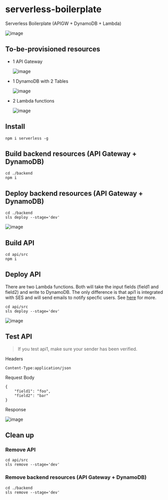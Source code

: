 # serverless-boilerplate
Serverless Boilerplate (APIGW + DynamoDB + Lambda)

![image](https://user-images.githubusercontent.com/35857179/128360478-c3496b52-c9ca-4889-b67c-e4359bfb1cd1.png)

## To-be-provisioned resources

- 1 API Gateway

  ![image](https://user-images.githubusercontent.com/35857179/128449981-b6ae18f4-58b3-4226-a2da-2761a1b2aaed.png)

- 1 DynamoDB with 2 Tables
  
  ![image](https://user-images.githubusercontent.com/35857179/128450008-80ee18d8-ff27-4a9e-a105-6af8a2525cea.png)

- 2 Lambda functions

  ![image](https://user-images.githubusercontent.com/35857179/128450790-46b480c5-8968-442f-88d0-d89584c4cc29.png)

## Install

```
npm i serverless -g
```

## Build backend resources (API Gateway + DynamoDB)

```
cd ./backend
npm i
```

## Deploy backend resources (API Gateway + DynamoDB)

```
cd ./backend
sls deploy --stage='dev'
```

![image](https://user-images.githubusercontent.com/35857179/128448918-a4860889-f8be-4d16-aa81-27cce2b651c6.png)

## Build API

```
cd api/src
npm i
```

## Deploy API

There are two Lambda functions. Both will take the input fields (field1 and field2) and write to DynamoDB. The only difference is that api1 is integrated with SES and will send emails to notify specfic users. See [here](https://github.com/wingkwong/serverless-boilerplate/blob/master/api/src/api1/index.js#L72) for more.

```
cd api/src
sls deploy --stage='dev'
```

![image](https://user-images.githubusercontent.com/35857179/128450844-91c800c9-614b-4880-a84f-2ad87410ab3a.png)

## Test API

> If you test api1, make sure your sender has been verified.

Headers
```
Content-Type:application/json
```

Request Body
```
{
    "field1": "foo",
    "field2": "bar"
}
```

Response

![image](https://user-images.githubusercontent.com/35857179/128451231-4cd1c015-d888-4fe9-ac88-b643dcf6149c.png)

## Clean up

### Remove API 

```
cd api/src
sls remove --stage='dev'
```

### Remove backend resources (API Gateway + DynamoDB) 

```
cd ./backend
sls remove --stage='dev'
```
